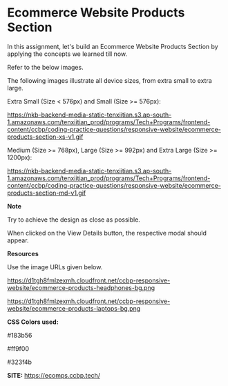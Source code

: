 # Ecommerce Website Products Section

In this assignment, let's build an Ecommerce Website Products Section by applying the concepts we learned till now.

Refer to the below images.

The following images illustrate all device sizes, from extra small to extra large.

Extra Small (Size < 576px) and Small (Size >= 576px):

https://nkb-backend-media-static-tenxiitian.s3.ap-south-1.amazonaws.com/tenxiitian_prod/programs/Tech+Programs/frontend-content/ccbp/coding-practice-questions/responsive-website/ecommerce-products-section-xs-v1.gif

Medium (Size >= 768px), Large (Size >= 992px) and Extra Large (Size >= 1200px):

https://nkb-backend-media-static-tenxiitian.s3.ap-south-1.amazonaws.com/tenxiitian_prod/programs/Tech+Programs/frontend-content/ccbp/coding-practice-questions/responsive-website/ecommerce-products-section-md-v1.gif

**Note**

Try to achieve the design as close as possible.

When clicked on the View Details button, the respective modal should appear.

**Resources**

Use the image URLs given below.

https://d1tgh8fmlzexmh.cloudfront.net/ccbp-responsive-website/ecommerce-products-headphones-bg.png

https://d1tgh8fmlzexmh.cloudfront.net/ccbp-responsive-website/ecommerce-products-laptops-bg.png

**CSS Colors used:**

#183b56

#ff9f00

#323f4b

**SITE:** https://ecomps.ccbp.tech/

